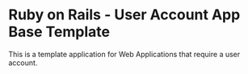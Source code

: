 # Ruby on Rails - User Account App Base Template

This is a template application for Web Applications that require a user account.